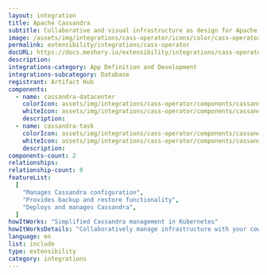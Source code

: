 ```yaml
---
layout: integration
title: Apache Cassandra
subtitle: Collaborative and visual infrastructure as design for Apache Cassandra
image: /assets/img/integrations/cass-operator/icons/color/cass-operator-color.svg
permalink: extensibility/integrations/cass-operator
docURL: https://docs.meshery.io/extensibility/integrations/cass-operator
description:
integrations-category: App Definition and Development
integrations-subcategory: Database
registrant: Artifact Hub
components:
  - name: cassandra-datacenter
    colorIcon: assets/img/integrations/cass-operator/components/cassandra-datacenter/icons/color/cassandra-datacenter-color.svg
    whiteIcon: assets/img/integrations/cass-operator/components/cassandra-datacenter/icons/white/cassandra-datacenter-white.svg
    description:
  - name: cassandra-task
    colorIcon: assets/img/integrations/cass-operator/components/cassandra-task/icons/color/cassandra-task-color.svg
    whiteIcon: assets/img/integrations/cass-operator/components/cassandra-task/icons/white/cassandra-task-white.svg
    description:
components-count: 2
relationships:
relationship-count: 0
featureList:
  [
    "Manages Cassandra configuration",
    "Provides backup and restore functionality",
    "Deploys and manages Cassandra",
  ]
howItWorks: "Simplified Cassandra management in Kubernetes"
howItWorksDetails: "Collaboratively manage infrastructure with your coworkers synchronously sharing the same designs."
language: en
list: include
type: extensibility
category: integrations
---
```

